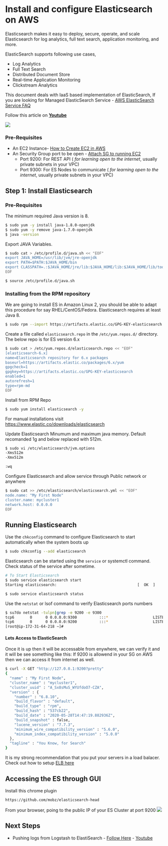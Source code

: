 # Install and configure Elasticsearch on AWS
Elasticsearch makes it easy to deploy, secure, operate, and scale Elasticsearch for log analytics, full text search, application monitoring, and more. 

ElasticSearch supports following use cases, 
 - Log Analytics
 - Full Text Search
 - Distributed Document Store
 - Real-time Application Monitoring
 - Clickstream Analytics

 This document deals with IaaS based implementation of ElasticSearch, If you are looking for Managed ElasticSearch Service - [AWS ElasticSearch Service FAQ](https://aws.amazon.com/elasticsearch-service/faqs/)

Follow this article on **[Youtube](https://youtu.be/7WE8AAdGSlM)**

![](https://raw.githubusercontent.com/miztiik/elk-stack/master/images/elk.png)

### Pre-Requisites
 - An EC2 Instance- [How to Create EC2 in AWS](https://www.youtube.com/watch?v=N_mP4mIqK8A&list=PLxzKY3wu0_FLaF9Xzpyd9p4zRCikkD9lE&index=11&t=0s)
 - An Security Group port to be open - [Attach SG to running EC2](https://www.youtube.com/watch?v=GlPTgGZR-j8﻿)
    - Port 9200: For REST API ( _for learning open to the internet_, usually private subnets in your VPC)
    - Port 9300: For ES Nodes to communicate ( _for learning open to the internet_, usually private subnets in your VPC) 

## Step 1: Install Elasticsearch

### Pre-Requisites
The minimum required Java version is 8.
```sh
$ sudo yum -y install java-1.8.0-openjdk
$ sudo yum -y remove java-1.7.0-openjdk
$ java -version
```

Export JAVA Variables.
```sh
$ sudo cat > /etc/profile.d/java.sh << "EOF"
export JAVA_HOME=/usr/lib/jvm/jre-openjdk
export PATH=$PATH:$JAVA_HOME/bin
export CLASSPATH=.:$JAVA_HOME/jre/lib:$JAVA_HOME/lib:$JAVA_HOME/lib/tools.jar
EOF

$ source /etc/profile.d/java.sh
```

### Installing from the RPM repository
We are going to install ES in Amazon Linux 2, you should be able to adapt this procedure for say RHEL/CentOS/Fedora.
Elasticsearch requires at least Java 8.
```sh
$ sudo rpm --import https://artifacts.elastic.co/GPG-KEY-elasticsearch
```

Create a file called `elasticsearch.repo` in the `/etc/yum.repos.d/` directory. The below repo is for ES version 6.x
```sh
$ sudo cat > /etc/yum.repos.d/elasticsearch.repo << "EOF"
[elasticsearch-6.x]
name=Elasticsearch repository for 6.x packages
baseurl=https://artifacts.elastic.co/packages/6.x/yum
gpgcheck=1
gpgkey=https://artifacts.elastic.co/GPG-KEY-elasticsearch
enabled=1
autorefresh=1
type=rpm-md
EOF
```

Install from RPM Repo
```sh
$ sudo yum install elasticsearch -y
```


For manual installations visit
https://www.elastic.co/downloads/elasticsearch

Update Elasticsearch Minumum and maximum java memory. Default recomanded 1g and below replaced with 512m.
```sh
$ sudo vi /etc/elasticsearch/jvm.options
-Xms512m
-Xmx512m

:wq
```

Configure Elasticsearch and allow service through Public network or anywhere
```sh
$ sudo cat >> /etc/elasticsearch/elasticsearch.yml << "EOF"
node.name: "My First Node"
cluster.name: mycluster1
network.host: 0.0.0.0
EOF
```

## Running Elasticsearch
Use the `chkconfig` command to configure Elasticsearch to start automatically when the system boots up
```sh
$ sudo chkconfig --add elasticsearch
```
Elasticsearch can be started using the `service` or systemctl command. Check status of the service after sometime.
```sh
# To Start Elasticsearch 
$ sudo service elasticsearch start
Starting elasticsearch:                                    [  OK  ]

$ sudo service elasticsearch status
```
Use the `netstat` or lsof command to verify Elasticsearch ports numbers
```sh
$ su7do netstat -tulpn|grep -e 9200 -e 9300
tcp6       0      0 0.0.0.0:9300          :::*                    LISTEN      12646/java
tcp6       0      0 0.0.0.0:9200          :::*                    LISTEN      12646/java
[root@ip-172-31-64-218 ~]#
```


#### Lets Access to ElasticSearch
Once it is up then it will be accessable from enywhere, we can verify it and it will be see something like this:
If 9200 is allowend in your SG on AWS then we can access it from internet as well.
```sh
$ curl -X GET "http://127.0.0.1:9200?pretty"
{
  "name" : "My First Node",
  "cluster_name" : "mycluster1",
  "cluster_uuid" : "A_Sx8sMuS_WYUfdoO7-CZA",
  "version" : {
    "number" : "6.8.10",
    "build_flavor" : "default",
    "build_type" : "rpm",
    "build_hash" : "537cb22",
    "build_date" : "2020-05-28T14:47:19.882936Z",
    "build_snapshot" : false,
    "lucene_version" : "7.7.3",
    "minimum_wire_compatibility_version" : "5.6.0",
    "minimum_index_compatibility_version" : "5.0.0"
  },
  "tagline" : "You Know, for Search"
}
```
It is my strong recommendation that you put your servers in a load balacer. Check out how to setup [ELB here](https://www.youtube.com/watch?v=QyjDktNxdQg)


## Accessing the ES through GUI
Install this chrome plugin
```sh
https://github.com/mobz/elasticsearch-head
```
From your browser, poing to the public IP of your ES Cluster at port 9200
![](https://raw.githubusercontent.com/miztiik/elk-stack/master/images/ELK-health-00.png)

## Next Steps
 - Pushing logs from Logstash to ElastiSearch - [Follow Here](https://github.com/miztiik/elk-stack/tree/master/Logstash) - [Youtube](https://youtu.be/YasrCKykAKo)
